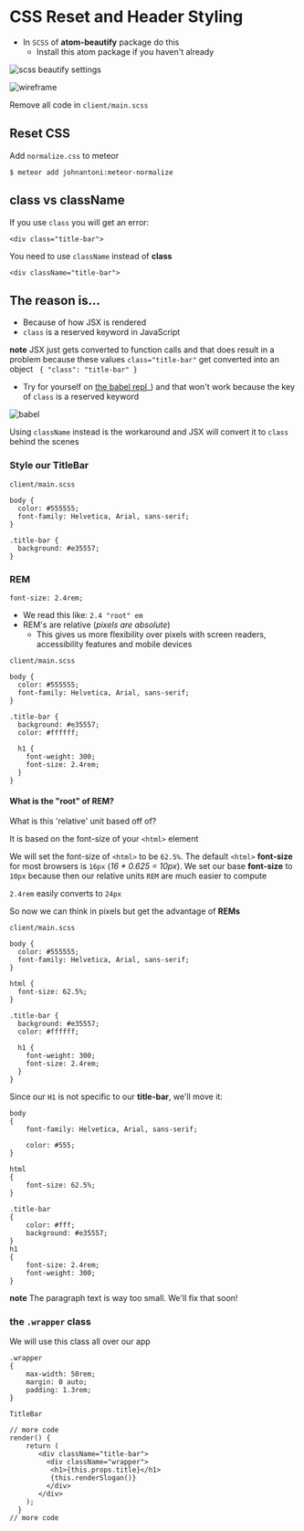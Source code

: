 # CSS Reset and Header Styling

* In `SCSS` of **atom-beautify** package do this
    - Install this atom package if you haven't already

![scss beautify settings](https://i.imgur.com/kBs4hrY.png)

![wireframe](https://i.imgur.com/SkOjma5.png)

Remove all code in `client/main.scss`

## Reset CSS
Add `normalize.css` to meteor

`$ meteor add johnantoni:meteor-normalize`

## class vs className
If you use `class` you will get an error:

`<div class="title-bar">`

You need to use `className` instead of **class**

`<div className="title-bar">`

## The reason is...
* Because of how JSX is rendered
* `class` is a reserved keyword in JavaScript

**note** JSX just gets converted to function calls and that does result in a problem because these values `class="title-bar"` get converted into an object ` { "class": "title-bar" }`

* Try for yourself on [the babel repl](https://babeljs.io)_) and that won't work because the key of `class` is a reserved keyword

![babel](https://i.imgur.com/jImelI4.png)

Using `className` instead is the workaround and JSX will convert it to `class` behind the scenes

### Style our TitleBar
`client/main.scss`

```
body {
  color: #555555;
  font-family: Helvetica, Arial, sans-serif;
}

.title-bar {
  background: #e35557;
}
```

### REM
`font-size: 2.4rem;`

* We read this like: `2.4 "root" em`
* REM's are relative (_pixels are absolute_)
    - This gives us more flexibility over pixels with screen readers, accessibility features and mobile devices

`client/main.scss`

```
body {
  color: #555555;
  font-family: Helvetica, Arial, sans-serif;
}

.title-bar {
  background: #e35557;
  color: #ffffff;

  h1 {
    font-weight: 300;
    font-size: 2.4rem;
  }
}
```

#### What is the "root" of REM?
What is this 'relative' unit based off of?

It is based on the font-size of your `<html>` element

We will set the font-size of `<html>` to be `62.5%`. The default `<html>` **font-size** for most browsers is `16px` (_16 * 0.625 = 10px_). We set our base **font-size** to `10px` because then our relative units `REM` are much easier to compute

`2.4rem` easily converts to `24px`

So now we can think in pixels but get the advantage of **REMs**

`client/main.scss`

```
body {
  color: #555555;
  font-family: Helvetica, Arial, sans-serif;
}

html {
  font-size: 62.5%;
}

.title-bar {
  background: #e35557;
  color: #ffffff;

  h1 {
    font-weight: 300;
    font-size: 2.4rem;
  }
}
```

Since our `H1` is not specific to our **title-bar**, we'll move it:

```
body
{
    font-family: Helvetica, Arial, sans-serif;

    color: #555;
}

html
{
    font-size: 62.5%;
}

.title-bar
{
    color: #fff;
    background: #e35557;
}
h1
{
    font-size: 2.4rem;
    font-weight: 300;
}
```

**note** The paragraph text is way too small. We'll fix that soon!

### the `.wrapper` class
We will use this class all over our app

```
.wrapper
{
    max-width: 50rem;
    margin: 0 auto;
    padding: 1.3rem;
}
```

`TitleBar`

```
// more code
render() {
    return (
       <div className="title-bar">
         <div className="wrapper">
          <h1>{this.props.title}</h1>
          {this.renderSlogan()}
         </div>
       </div>
    );
  }
// more code
```
